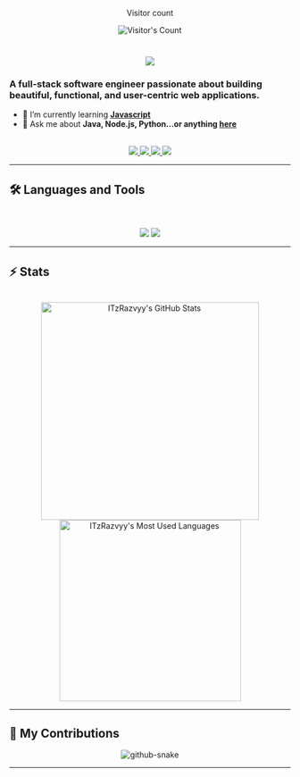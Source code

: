 <div align="center"> 
  <p>Visitor count</p>
  <img src="https://profile-counter.glitch.me/{USERNAME}/count.svg" alt="Visitor's Count" />
</div>

<h1 align="center">
    <img src="https://readme-typing-svg.herokuapp.com/?font=Inter&size=48&center=true&vCenter=true&width=500&height=70&color=4493F8&duration=4000&lines=Hi+There!+👋;+I'm+ITzRazvyy!;" />
</h1>

### A full-stack software engineer passionate about building beautiful, functional, and user-centric web applications.

- 🌱 I’m currently learning **[Javascript](https://nodejs.com)**
- 💬 Ask me about **Java, Node.js, Python...or anything [here](https://github.com/{USERNAME}/{USERNAME}/issues)**

<br>

<div align="center">
  <a href="alex28razvan@icloud.com">
    <img src="https://img.shields.io/badge/Gmail-333333?style=for-the-badge&logo=gmail&logoColor=red" />
  </a>
  <a href="https://linkedin.com/in/ITzRazvyy" target="_blank">
    <img src="https://img.shields.io/badge/LinkedIn-0077B5?style=for-the-badge&logo=linkedin&logoColor=white" target="_blank" />
  </a>
  <a href="https://medium.com/@ITzRazvyy" target="_blank">
    <img src="https://img.shields.io/badge/Medium-000000?style=for-the-badge&logo=medium&logoColor=white" target="_blank" />
  </a>
  <a href="https://codepen.io/ITzRazvyy" target="_blank">
    <img src="https://img.shields.io/badge/CodePen-1e1f26?style=for-the-badge&logo=codepen&logoColor=white" target="_blank" />
  </a>
</div>

<hr>

## 🛠️ Languages and Tools

<br>

<p align="center">
  <img src="https://skillicons.dev/icons?i=java,nodejs,python" />
  <img src="https://skillicons.dev/icons?i=html,css,js,php" />
</p>

<hr>

## ⚡️ Stats

<br>

<div align=center>
  <img width=390 src="https://github-readme-stats.vercel.app/api?username=ITzRazvyy&theme=transparent&count_private=true&show_icons=true&rank_icon=github&locale=en" alt="ITzRazvyy's GitHub Stats" />
  <img width=325 src="https://github-readme-stats.vercel.app/api/top-langs?username=ITzRazvyy&theme=transparent&layout=donut&hide=css&langs_count=8&border_radius=10&show_icons=true&locale=en" alt="ITzRazvyy's Most Used Languages" />
</div>

<hr>

## 🐍 My Contributions

<div align="center">
  <picture>
    <source media="(prefers-color-scheme: dark)" srcset="https://raw.githubusercontent.com/{USERNAME}/{USERNAME}/output/github-contribution-grid-snake-dark.svg" />
    <source media="(prefers-color-scheme: light)" srcset="https://raw.githubusercontent.com/{USERNAME}/{USERNAME}/output/github-contribution-grid-snake.svg" />
    <img alt="github-snake" src="https://raw.githubusercontent.com/{USERNAME}/{USERNAME}/output/github-contribution-grid-snake.svg" />
  </picture>
</div>

<hr>
